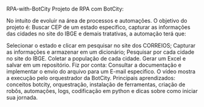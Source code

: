 RPA-with-BotCity
Projeto de RPA com BotCity:

No intuito de evoluir na área de processos e automações. O objetivo do projeto é: Buscar CEP de um estado especifico, capturar as informações das cidades no site do IBGE e demais tratativas, a automação terá que:

Selecionar o estado e clicar em pesquisar no site dos CORREIOS;
Capturar as informações e armazenar em um dicionário;
Pesquisar por cada cidade no site do IBGE.
Coletar a população de cada cidade.
Gerar um Excel e salvar em um repositório.
Fiz por conta: Consultar a documentação e implementar o envio do arquivo para um E-mail especifico.
O vídeo mostra a execução pelo orquestrador da BotCity.
Principais aprendizados: conceitos botcity, orquestração, instalação de ferramentas, criação de robôs, automações, logs, codificação em python e dicas sobre como iniciar sua jornada.

